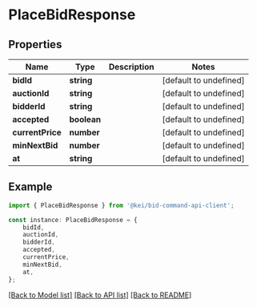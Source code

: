# PlaceBidResponse


## Properties

Name | Type | Description | Notes
------------ | ------------- | ------------- | -------------
**bidId** | **string** |  | [default to undefined]
**auctionId** | **string** |  | [default to undefined]
**bidderId** | **string** |  | [default to undefined]
**accepted** | **boolean** |  | [default to undefined]
**currentPrice** | **number** |  | [default to undefined]
**minNextBid** | **number** |  | [default to undefined]
**at** | **string** |  | [default to undefined]

## Example

```typescript
import { PlaceBidResponse } from '@kei/bid-command-api-client';

const instance: PlaceBidResponse = {
    bidId,
    auctionId,
    bidderId,
    accepted,
    currentPrice,
    minNextBid,
    at,
};
```

[[Back to Model list]](../README.md#documentation-for-models) [[Back to API list]](../README.md#documentation-for-api-endpoints) [[Back to README]](../README.md)
